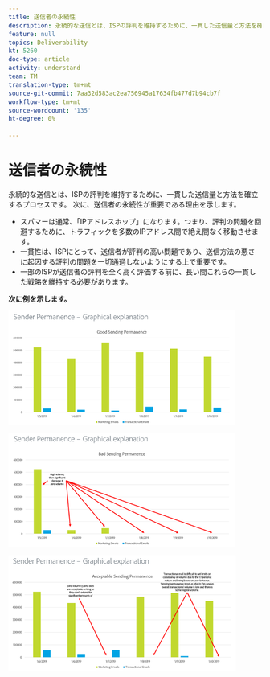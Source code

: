 ```yaml
---
title: 送信者の永続性
description: 永続的な送信とは、ISPの評判を維持するために、一貫した送信量と方法を確立するプロセスです。
feature: null
topics: Deliverability
kt: 5260
doc-type: article
activity: understand
team: TM
translation-type: tm+mt
source-git-commit: 7aa32d583ac2ea756945a17634fb477d7b94cb7f
workflow-type: tm+mt
source-wordcount: '135'
ht-degree: 0%

---
```



# 送信者の永続性

永続的な送信とは、ISPの評判を維持するために、一貫した送信量と方法を確立するプロセスです。 次に、送信者の永続性が重要である理由を示します。

* スパマーは通常、「IPアドレスホップ」になります。つまり、評判の問題を回避するために、トラフィックを多数のIPアドレス間で絶え間なく移動させます。
* 一貫性は、ISPにとって、送信者が評判の高い問題であり、送信方法の悪さに起因する評判の問題を一切通過しないようにする上で重要です。
* 一部のISPが送信者の評判を全く高く評価する前に、長い間これらの一貫した戦略を維持する必要があります。

**次に例を示します。**

![送信の永続性](assets/good-sending-permanence.png)

![送信の永続性が正しくありません](assets/bad-sending-permanence.png)

![送信の永続性を許容](assets/acceptable-sending-permanence.png)
